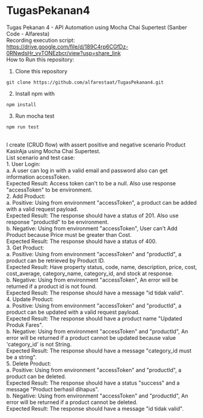 # TugasPekanan4
Tugas Pekanan 4 - API Automation using Mocha Chai Supertest (Sanber Code - Alfaresta)
<br>
Recording execution script: https://drive.google.com/file/d/189C4rp6CGfDz-0RNwdsHr_vvTONEzbcr/view?usp=share_link
<br>
How to Run this repository:
1. Clone this repository
```
git clone https://github.com/alfarestaat/TugasPekanan4.git
```
2. Install npm with
```
npm install
```
3. Run mocha test
```
npm run test
```
<br>
I create (CRUD flow) with assert positive and negative scenario Product KasirAja using Mocha Chai Supertest.
<br>List scenario and test case:
<br>1. User Login: 
    <br>a. A user can log in with a valid email and password also can get information accessToken.
    <br>Expected Result: Access token can't to be a null. Also use response "accessToken" to be environment.
<br>2. Add Product: 
    <br>a. Positive: Using from environment "accessToken", a product can be added with a valid request payload. 
    <br>Expected Result: The response should have a status of 201. Also use response "productId" to be environment.
    <br>b. Negative: Using from environment "accessToken", User can't Add Product because Price must be greater than Cost. 
    <br>Expected Result: The response should have a status of 400.
<br>3. Get Product: 
    <br>a. Positive: Using from environment "accessToken" and "productId", a product can be retrieved by Product ID. 
    <br>Expected Result: Have property status, code, name, description, price, cost, cost_average, category_name, category_id, and stock at response.
    <br>b. Negative: Using from environment "accessToken", An error will be returned if a product id is not found. 
    <br>Expected Result: The response should have a message "id tidak valid".
<br>4. Update Product: 
    <br>a. Positive: Using from environment "accessToken" and "productId", a product can be updated with a valid request payload. 
    <br>Expected Result: The response should have a product name "Updated Produk Fares".
    <br>b. Negative: Using from environment "accessToken" and "productId", An error will be returned if a product cannot be updated because value 'category_id' is not String. 
    <br>Expected Result: The response should have a message "category_id must be a string".
<br>5. Delete Product: 
    <br>a. Positive: Using from environment "accessToken" and "productId", a product can be deleted. 
    <br>Expected Result: The response should have a status "success" and a message "Product berhasil dihapus".
    <br>b. Negative: Using from environment "accessToken" and "productId", An error will be returned if a product cannot be deleted. 
    <br>Expected Result: The response should have a message "id tidak valid".